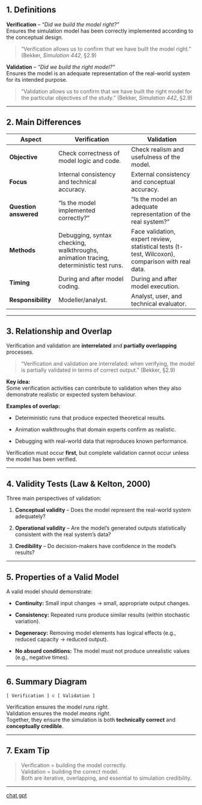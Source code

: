 ## 1. Definitions

**Verification** – _“Did we build the model right?”_  
Ensures the simulation model has been correctly implemented according to the conceptual design.

> “Verification allows us to confirm that we have built the model right.” (Bekker, _Simulation 442_, §2.9)

**Validation** – _“Did we build the right model?”_  
Ensures the model is an adequate representation of the real-world system for its intended purpose.

> “Validation allows us to confirm that we have built the right model for the particular objectives of the study.” (Bekker, _Simulation 442_, §2.9)

---

## 2. Main Differences

|Aspect|Verification|Validation|
|---|---|---|
|**Objective**|Check correctness of model logic and code.|Check realism and usefulness of the model.|
|**Focus**|Internal consistency and technical accuracy.|External consistency and conceptual accuracy.|
|**Question answered**|“Is the model implemented correctly?”|“Is the model an adequate representation of the real system?”|
|**Methods**|Debugging, syntax checking, walkthroughs, animation tracing, deterministic test runs.|Face validation, expert review, statistical tests (t-test, Wilcoxon), comparison with real data.|
|**Timing**|During and after model coding.|During and after model execution.|
|**Responsibility**|Modeller/analyst.|Analyst, user, and technical evaluator.|

---

## 3. Relationship and Overlap

Verification and validation are **interrelated** and **partially overlapping** processes.

> “Verification and validation are interrelated: when verifying, the model is partially validated in terms of correct output.” (Bekker, §2.9)

**Key idea:**  
Some verification activities can contribute to validation when they also demonstrate realistic or expected system behaviour.

**Examples of overlap:**

- Deterministic runs that produce expected theoretical results.
    
- Animation walkthroughs that domain experts confirm as realistic.
    
- Debugging with real-world data that reproduces known performance.
    

Verification must occur **first**, but complete validation cannot occur unless the model has been verified.

---

## 4. Validity Tests (Law & Kelton, 2000)

Three main perspectives of validation:

1. **Conceptual validity** – Does the model represent the real-world system adequately?
    
2. **Operational validity** – Are the model’s generated outputs statistically consistent with the real system’s data?
    
3. **Credibility** – Do decision-makers have confidence in the model’s results?
    

---

## 5. Properties of a Valid Model

A valid model should demonstrate:

- **Continuity:** Small input changes → small, appropriate output changes.
    
- **Consistency:** Repeated runs produce similar results (within stochastic variation).
    
- **Degeneracy:** Removing model elements has logical effects (e.g., reduced capacity → reduced output).
    
- **No absurd conditions:** The model must not produce unrealistic values (e.g., negative times).
    

---

## 6. Summary Diagram

`[ Verification ] ⊂ [ Validation ]`

Verification ensures the model _runs right_.  
Validation ensures the model _means right_.  
Together, they ensure the simulation is both **technically correct** and **conceptually credible**.

---

## 7. Exam Tip

> Verification = building the model correctly.  
> Validation = building the correct model.  
> Both are iterative, overlapping, and essential to simulation credibility.

---

[chat gpt](https://chatgpt.com/share/69012f42-3bf0-8001-a5ec-75792d3d80b0)
